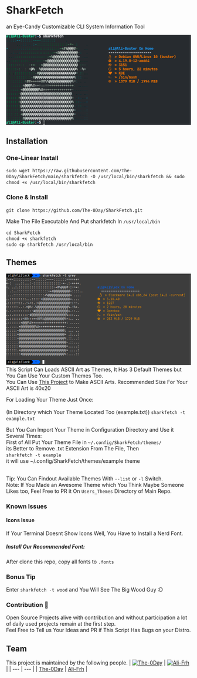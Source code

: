 # SharkFetch
  an Eye-Candy Customizable CLI System Information Tool 

![](Images/colorshark-debian.png)

## Installation
### One-Linear Install
```
sudo wget https://raw.githubusercontent.com/The-0Day/SharkFetch/main/sharkfetch -O /usr/local/bin/sharkfetch && sudo chmod +x /usr/local/bin/sharkfetch
```
### Clone & Install
```
git clone https://github.com/The-0Day/SharkFetch.git
```

Make The File Executable And Put sharkfetch In ```/usr/local/bin```
```
cd SharkFetch
chmod +x sharkfetch
sudo cp sharkfetch /usr/local/bin
```


## Themes
![](Images/greyshark-slackware.png )
This Script Can Loads ASCII Art as Themes, It Has 3 Default Themes but You Can Use Your Custom Themes Too.<br/>
You Can Use [This Project](https://github.com/TheZoraiz/ascii-image-converter) to Make ASCII Arts.
Recommended Size For Your ASCII Art is 40x20


For Loading Your Theme Just Once:<br/>\
(In Directory which Your Theme Located Too (example.txt))
  ```sharkfetch -t example.txt```

But You Can Import Your Theme in Configuration Directory and Use it Several Times: <br/>
First of All Put Your Theme File in ```~/.config/SharkFetch/themes/```<br/>
its Better to Remove .txt Extension From The File, Then<br/>
  ```sharkfetch -t example```<br>
      it will use ~/.config/SharkFetch/themes/example theme

<br/>Tip: You Can Findout Available Themes With ```--list``` or ```-l``` Switch.<br/>
Note: If You Made an Awesome Theme which You Think Maybe Someone Likes too, Feel Free to PR it On ```Users_Themes``` Directory of Main Repo.

### Known Issues
#### Icons Issue
If Your Terminal Doesnt Show Icons Well, You Have to Install a Nerd Font.<br/>
##### Install Our Recommended Font:
After clone this repo, copy all fonts to ```.fonts```

### Bonus Tip
Enter ```sharkfetch -t wood``` and You Will See The Big Wood Guy :D

### Contribution :handshake:
Open Source Projects alive with contribution and without participation a lot of daily used projects remain at the first step.<br/>
Feel Free to Tell us Your Ideas and PR if This Script Has Bugs on your Distro.



## Team
This project is maintained by the following people.
| [![The-0Day](https://github.com/The-0Day.png?size=100)](https://github.com/The-0Day) | [![Ali-Frh](https://github.com/Ali-Frh.png?size=100)](https://github.com/Ali-Frh)  |
| --- | --- |
| [The-0Day](https://github.com/The-0Day) | [Ali-Frh](https://github.com/Ali-Frh) |



